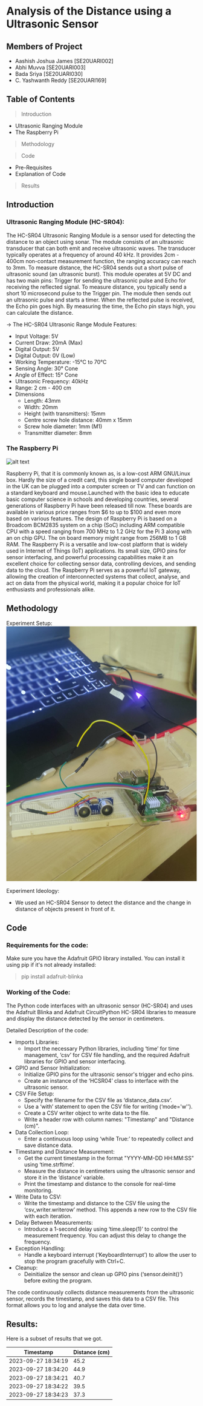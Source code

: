 # Analysis of the Distance using a Ultrasonic Sensor

## Members of Project
* Aashish Joshua James [SE20UARI002]
*  Abhi Muvva [SE20UARI003]
* Bada Sriya [SE20UARI030]
* C. Yashwanth Reddy [SE20UARI169]

## Table of Contents
> Introduction
* Ultrasonic Ranging Module
* The Raspberry Pi
> Methodology

> Code
* Pre-Requisites
* Explanation of Code

> Results

## Introduction

### Ultrasonic Ranging Module (HC-SR04):
The HC-SR04 Ultrasonic Ranging Module is a sensor used for detecting the distance to an
object using sonar. The module consists of an ultrasonic transducer that can both emit and
receive ultrasonic waves. The transducer typically operates at a frequency of around 40 kHz.
It provides 2cm - 400cm non-contact measurement function, the ranging accuracy can reach
to 3mm. To measure distance, the HC-SR04 sends out a short pulse of ultrasonic sound (an
ultrasonic burst). This module operates at 5V DC and has two main pins: Trigger for sending
the ultrasonic pulse and Echo for receiving the reflected signal. To measure distance, you
typically send a short 10 microsecond pulse to the Trigger pin. The module then sends out
an ultrasonic pulse and starts a timer. When the reflected pulse is received, the Echo pin
goes high. By measuring the time, the Echo pin stays high, you can calculate the distance.

-> The HC-SR04 Ultrasonic Range Module
Features:
* Input Voltage: 5V
* Current Draw: 20mA (Max)
* Digital Output: 5V
* Digital Output: 0V (Low)
* Working Temperature: -15°C to 70°C
* Sensing Angle: 30° Cone
* Angle of Effect: 15° Cone
* Ultrasonic Frequency: 40kHz
* Range: 2 cm - 400 cm
* Dimensions
    * Length: 43mm
    * Width: 20mm
    * Height (with transmitters): 15mm
    * Centre screw hole distance: 40mm x 15mm
    * Screw hole diameter: 1mm (M1)
    * Transmitter diameter: 8mm

### The Raspberry Pi 

![alt text](https://upload.wikimedia.org/wikipedia/commons/f/f1/Raspberry_Pi_4_Model_B_-_Side.jpg)

Raspberry Pi, that it is commonly known as, is a low-cost ARM GNU/Linux box. Hardly the
size of a credit card, this single board computer developed in the UK can be plugged into a
computer screen or TV and can function on a
standard keyboard and mouse.Launched with the
basic idea to educate basic computer science in
schools and developing countries, several
generations of Raspberry Pi have been released till
now. These boards are available in various price
ranges from $6 to up to $100 and even more
based on various features. The design of
Raspberry Pi is based on a Broadcom BCM2835
system on a chip (SoC) including ARM compatible
CPU with a speed ranging from 700 MHz to 1.2
GHz for the Pi 3 along with an on chip GPU. The
on board memory might range from 256MB to 1 GB RAM. The Raspberry Pi is a versatile
and low-cost platform that is widely used in Internet of Things (IoT) applications. Its small
size, GPIO pins for sensor interfacing, and powerful processing capabilities make it an
excellent choice for collecting sensor data, controlling devices, and sending data to the
cloud. The Raspberry Pi serves as a powerful IoT gateway, allowing the creation of
interconnected systems that collect, analyse, and act on data from the physical world,
making it a popular choice for IoT enthusiasts and professionals alike.


##  Methodology

Experiment Setup:
![alt text](Setup.jpg)

Experiment Ideology:
* We used an HC-SR04 Sensor to detect the distance and the change in distance of
objects present in front of it.

## Code
###  Requirements for the code:

Make sure you have the Adafruit GPIO library installed. You can install it using pip if it's not
already installed:
> pip install adafruit-blinka

### Working of the Code:
The Python code interfaces with an ultrasonic sensor (HC-SR04) and uses the Adafruit
Blinka and Adafruit CircuitPython HC-SR04 libraries to measure and display the distance
detected by the sensor in centimeters.

Detailed Description of the code:
* Imports Libraries:
    * Import the necessary Python libraries, including ‘time’ for time management,
‘csv’ for CSV file handling, and the required Adafruit libraries for GPIO and
sensor interfacing.
* GPIO and Sensor Initialization:
    * Initialize GPIO pins for the ultrasonic sensor's trigger and echo pins.
    * Create an instance of the ‘HCSR04’ class to interface with the ultrasonic
sensor.
* CSV File Setup:
    * Specify the filename for the CSV file as ‘distance_data.csv’.
    * Use a ‘with’ statement to open the CSV file for writing (‘mode='w'’).
    * Create a CSV writer object to write data to the file.
    * Write a header row with column names: "Timestamp" and "Distance (cm)".
* Data Collection Loop:
    * Enter a continuous loop using ‘while True:’ to repeatedly collect and save
distance data.
* Timestamp and Distance Measurement:
    * Get the current timestamp in the format "YYYY-MM-DD HH:MM:SS" using
‘time.strftime’.
    * Measure the distance in centimeters using the ultrasonic sensor and store it
in the ‘distance’ variable.
    * Print the timestamp and distance to the console for real-time monitoring.
* Write Data to CSV:
    * Write the timestamp and distance to the CSV file using the
‘csv_writer.writerow’ method. This appends a new row to the CSV file with
each iteration.
* Delay Between Measurements:
    * Introduce a 1-second delay using ‘time.sleep(1)’ to control the
measurement frequency. You can adjust this delay to change the frequency.
* Exception Handling:
    * Handle a keyboard interrupt (‘KeyboardInterrupt’) to allow the user to stop the program gracefully with Ctrl+C.
* Cleanup:
    * Deinitialize the sensor and clean up GPIO pins (‘sensor.deinit()’) before
exiting the program.

The code continuously collects distance measurements from the ultrasonic sensor, records
the timestamp, and saves this data to a CSV file. This format allows you to log and analyse
the data over time.

## Results:
Here is a subset of results that we got.

|Timestamp | Distance (cm)|
|----------|---------------|
2023-09-27 18:34:19| 45.2
2023-09-27 18:34:20| 44.9
2023-09-27 18:34:21| 40.7
2023-09-27 18:34:22| 39.5
2023-09-27 18:34:23| 37.3








